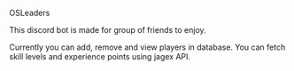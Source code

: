 OSLeaders

This discord bot is made for group of friends to enjoy.

Currently you can add, remove and view players in database. You can fetch skill levels and experience points using jagex API.
